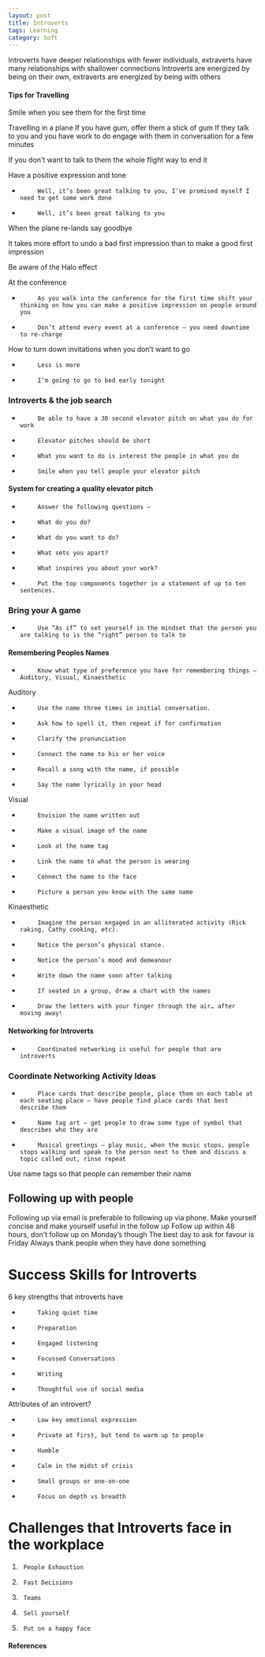 ```yaml
---
layout: post
title: Introverts
tags: Learning
category: Soft
---
```

Introverts have deeper relationships with fewer individuals, extraverts have many relationships with shallower connections
Introverts are energized by being on their own, extraverts are energized by being with others

#### Tips for Travelling ####

Smile when you see them for the first time
 
Travelling in a plane
If you have gum, offer them a stick of gum
If they talk to you and you have work to do engage with them in conversation for a few minutes
 
If you don’t want to talk to them the whole flight way to end it

Have a positive expression and tone
-          Well, it’s been great talking to you, I’ve promised myself I need to get some work done
-          Well, it’s been great talking to you

 
When the plane re-lands say goodbye
 
It takes more effort to undo a bad first impression than to make a good first impression
 
Be aware of the Halo effect
 
At the conference
-          As you walk into the conference for the first time shift your thinking on how you can make a positive impression on people around you
-          Don’t attend every event at a conference – you need downtime to re-charge

How to turn down invitations when you don’t want to go
-          Less is more
-          I’m going to go to bed early tonight


### Introverts & the job search ###
-          Be able to have a 30 second elevator pitch on what you do for work
-          Elevator pitches should be short
-          What you want to do is interest the people in what you do
-          Smile when you tell people your elevator pitch

 
#### System for creating a quality elevator pitch ####
-          Answer the following questions –
-          What do you do?
-          What do you want to do?
-          What sets you apart?
-          What inspires you about your work?
-          Put the top components together in a statement of up to ten sentences.

 
### Bring your A game ###
 
-          Use “As if” to set yourself in the mindset that the person you are talking to is the “right” person to talk to

 
#### Remembering Peoples Names ####
 
-          Know what type of preference you have for remembering things – Auditory, Visual, Kinaesthetic

 
Auditory
-          Use the name three times in initial conversation.
-          Ask how to spell it, then repeat if for confirmation
-          Clarify the pronunciation
-          Connect the name to his or her voice
-          Recall a song with the name, if possible
-          Say the name lyrically in your head

 
Visual
-          Envision the name written out
-          Make a visual image of the name
-          Look at the name tag
-          Link the name to what the person is wearing
-          Connect the name to the face
-          Picture a person you know with the same name

 
Kinaesthetic
-          Imagine the person engaged in an alliterated activity (Rick raking, Cathy cooking, etc).
-          Notice the person’s physical stance.
-          Notice the person’s mood and demeanour
-          Write down the name soon after talking
-          If seated in a group, draw a chart with the names
-          Draw the letters with your finger through the air… after moving away!


#### Networking for Introverts ####
-          Coordinated networking is useful for people that are introverts

 
### Coordinate Networking Activity Ideas ###
 
-          Place cards that describe people, place them on each table at each seating place – have people find place cards that best describe them
-          Name tag art – get people to draw some type of symbol that describes who they are
-          Musical greetings – play music, when the music stops, people stops walking and speak to the person next to them and discuss a topic called out, rinse repeat

 
Use name tags so that people can remember their name
 
##  Following up with people ##
 
Following up via email is preferable to following up via phone.
Make yourself concise and make yourself useful in the follow up
Follow up within 48 hours, don’t follow up on Monday’s though
The best day to ask for favour is Friday
Always thank people when they have done something
 
# Success Skills for Introverts #
 
6 key strengths that introverts have
-          Taking quiet time
-          Preparation
-          Engaged listening
-          Focussed Conversations
-          Writing
-          Thoughtful use of social media

 
Attributes of an introvert?
-          Low key emotional expression
-          Private at first, but tend to warm up to people
-          Humble
-          Calm in the midst of crisis
-          Small groups or one-on-one
-          Focus on depth vs breadth

 
# Challenges that Introverts face in the workplace ##
 
1)      People Exhaustion
2)      Fast Decisions
3)      Teams
4)      Sell yourself
5)      Put on a happy face

#### References ####

